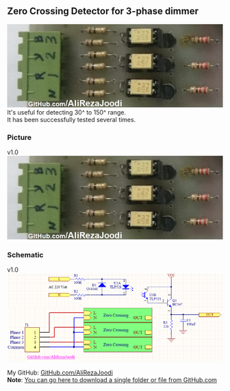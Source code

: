 ## Zero Crossing Detector for 3-phase dimmer  
![](Pictures/v1.0.jpg)  
It's useful for detecting 30^ to 150^ range.  
It has been successfully tested several times.  

### Picture
v1.0  
![](Pictures/v1.0.jpg)

### Schematic
v1.0  
![](Hardware/v1.0.png)

My GitHub: [GitHub.com/AliRezaJoodi](https://github.com/AliRezaJoodi)    
**Note**: [You can go here to download a single folder or file from GitHub.com](https://minhaskamal.github.io/DownGit/#/home)
